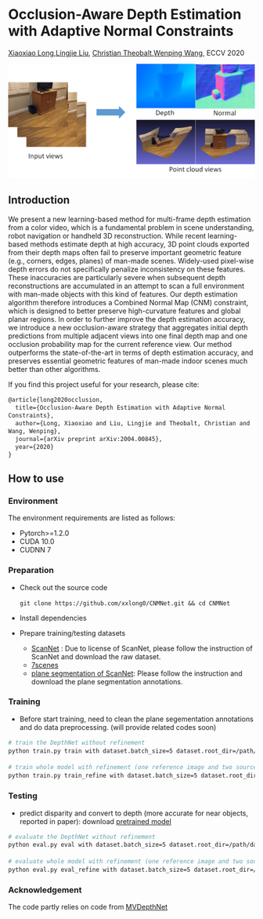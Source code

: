 # Occlusion-Aware Depth Estimation with Adaptive Normal Constraints
[Xiaoxiao Long](https://www.xxlong.site),[Lingjie Liu](https://lingjie0206.github.io), [Christian Theobalt](http://people.mpi-inf.mpg.de/~theobalt/),[Wenping Wang](https://i.cs.hku.hk/~wenping), ECCV 2020

<p align="center">
    <img src="./docs/images/teaser.png" alt="Image" width="512"  />
</p>

## Introduction
We present a new learning-based method for multi-frame depth estimation from a color video, which is a fundamental problem in scene understanding, robot navigation or handheld 3D reconstruction. While recent learning-based methods estimate depth at high accuracy, 3D point clouds exported from their depth maps often fail to preserve important geometric feature (e.g., corners, edges, planes) of man-made scenes. Widely-used pixel-wise depth errors do not specifically penalize inconsistency on these features. These inaccuracies are particularly severe when subsequent depth reconstructions are accumulated in an attempt to scan a full environment with man-made objects with this kind of features. Our depth estimation algorithm therefore introduces a Combined Normal Map (CNM) constraint, which is designed to better preserve high-curvature features and global planar regions.
In order to further improve the depth estimation accuracy, we introduce a new occlusion-aware strategy that aggregates initial depth predictions from multiple adjacent views into one final depth map and one occlusion probability map for the current reference view. Our method outperforms the state-of-the-art in terms of depth estimation accuracy, and preserves essential geometric features of man-made indoor scenes much better than other algorithms.

If you find this project useful for your research, please cite: 
```
@article{long2020occlusion,
  title={Occlusion-Aware Depth Estimation with Adaptive Normal Constraints},
  author={Long, Xiaoxiao and Liu, Lingjie and Theobalt, Christian and Wang, Wenping},
  journal={arXiv preprint arXiv:2004.00845},
  year={2020}
}
```

## How to use

### Environment
The environment requirements are listed as follows:
- Pytorch>=1.2.0
- CUDA 10.0 
- CUDNN 7

### Preparation
* Check out the source code 

    ```git clone https://github.com/xxlong0/CNMNet.git && cd CNMNet```
* Install dependencies 

* Prepare training/testing datasets
    * [ScanNet](http://www.scan-net.org/) : Due to license of ScanNet, please follow the instruction of ScanNet and download the raw dataset.
    * [7scenes](https://www.microsoft.com/en-us/research/project/rgb-d-dataset-7-scenes/)
    * [plane segmentation of ScanNet](https://github.com/NVlabs/planercnn): Please follow the instruction and download the plane segmentation annotations.
### Training
* Before start training, need to clean the plane segementation annotations and do data preprocessing. (will provide related codes soon)
```bash
# train the DepthNet without refinement
python train.py train with dataset.batch_size=5 dataset.root_dir=/path/dataset dataset.list_filepath=./scannet/train_plane_view3_scans0_999_interval2_error01.txt dataset.image_width=384 dataset.image_height=256 k_size=9

# train whole model with refinement (one reference image and two source images)
python train.py train_refine with dataset.batch_size=5 dataset.root_dir=/path/dataset dataset.list_filepath=./scannet/train_plane_view3_scans0_999_interval2_error01.txt dataset.image_width=384 dataset.image_height=256 k_size=9
```

### Testing
* predict disparity and convert to depth (more accurate for near objects, reported in paper): download [pretrained model](https://drive.google.com/file/d/1tjTIyph8qiPevlIxYcV2knkBScxHMN6W/view?usp=sharing)

```bash
# evaluate the DepthNet without refinement
python eval.py eval with dataset.batch_size=5 dataset.root_dir=/path/dataset dataset.list_filepath=./scannet/train_plane_view3_scans0_999_interval2_error01.txt dataset.image_width=384 dataset.image_height=256 k_size=9

# evaluate whole model with refinement (one reference image and two source images)
python eval.py eval_refine with dataset.batch_size=5 dataset.root_dir=/path/dataset dataset.list_filepath=./scannet/train_plane_view3_scans0_999_interval2_error01.txt dataset.image_width=384 dataset.image_height=256 k_size=9
```

### Acknowledgement
The code partly relies on code from [MVDepthNet](https://github.com/HKUST-Aerial-Robotics/MVDepthNet)
